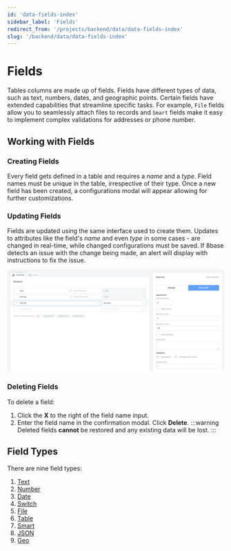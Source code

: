 ```yaml
---
id: 'data-fields-index'
sidebar_label: 'Fields'
redirect_from: '/projects/backend/data/data-fields-index'
slug: '/backend/data/data-fields-index'
---
```

# Fields

Tables columns are made up of fields. Fields have different types of data, such as text, numbers, dates, and geographic points.
Certain fields have extended capabilities that streamline specific tasks. For example, `File` fields allow you to seamlessly attach files to records and `Smart` fields make it easy to implement complex validations for addresses or phone number.

## Working with Fields

### Creating Fields

Every field gets defined in a table and requires a _name_ and a _type_. Field names must be unique in the table, irrespective of their type. Once a new field has been created, a configurations modal will appear allowing for further customizations.

### Updating Fields

Fields are updated using the same interface used to create them. Updates to attributes like the field's _name_ and even _type_ in some cases - are changed in real-time, while changed configurations must be saved. If 8base detects an issue with the change being made, an alert will display with instructions to fix the issue.

![Updating fields in the Data Builder](../_images/data-builder-field-update.png)

### Deleting Fields

To delete a field:

1. Click the **X** to the right of the field name input.
2. Enter the field name in the confirmation modal. Click **Delete**. 
:::warning
Deleted fields **cannot** be restored and any existing data will be lost.
:::

## Field Types

There are nine field types:

1. [Text](data-fields-text.md)
2. [Number](data-fields-number.md)
3. [Date](data-fields-date.md)
4. [Switch](data-fields-switch.md)
5. [File](data-fields-file.md)
6. [Table](data-fields-table.md)
7. [Smart](data-fields-smart.md)
8. [JSON](data-fields-json.md)
9. [Geo](data-fields-geo.md)

